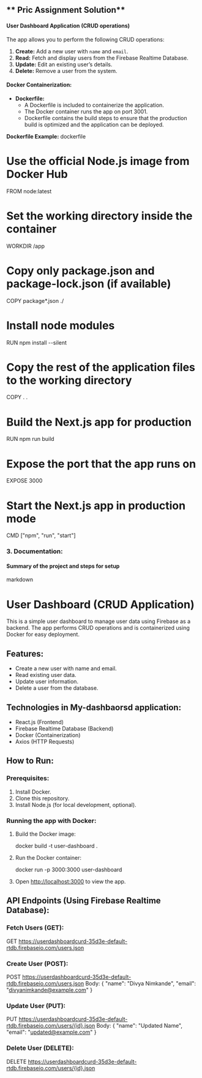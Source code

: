 ## ** Pric Assignment Solution**

#### **User Dashboard Application (CRUD operations)**

The app allows you to perform the following CRUD operations:
1. **Create:** Add a new user with `name` and `email`.
2. **Read:** Fetch and display users from the Firebase Realtime Database.
3. **Update:** Edit an existing user’s details.
4. **Delete:** Remove a user from the system.

#### **Docker Containerization:**

- **Dockerfile:** 
    - A Dockerfile is included to containerize the application.
    - The Docker container runs the app on port 3001.
    - Dockerfile contains the build steps to ensure that the production build is optimized and the application can be deployed.

**Dockerfile Example:**
dockerfile
# Use the official Node.js image from Docker Hub
FROM node:latest

# Set the working directory inside the container
WORKDIR /app

# Copy only package.json and package-lock.json (if available)
COPY package*.json ./

# Install node modules
RUN npm install --silent

# Copy the rest of the application files to the working directory
COPY . .

# Build the Next.js app for production
RUN npm run build

# Expose the port that the app runs on
EXPOSE 3000

# Start the Next.js app in production mode
CMD ["npm", "run", "start"]



### **3. Documentation:**

#### **Summary of the project and steps for setup**

markdown
# User Dashboard (CRUD Application)

This is a simple user dashboard to manage user data using Firebase as a backend. The app performs CRUD operations and is containerized using Docker for easy deployment.

## Features:
- Create a new user with name and email.
- Read existing user data.
- Update user information.
- Delete a user from the database.

## Technologies in My-dashbaorsd application:
- React.js (Frontend)
- Firebase Realtime Database (Backend)
- Docker (Containerization)
- Axios (HTTP Requests)

## How to Run:

### Prerequisites:
1. Install Docker.
2. Clone this repository.
3. Install Node.js (for local development, optional).

### Running the app with Docker:
1. Build the Docker image:
   
   docker build -t user-dashboard .
   

2. Run the Docker container:

   docker run -p 3000:3000 user-dashboard
   
3. Open [http://localhost:3000](http://localhost:3000) to view the app.

## API Endpoints (Using Firebase Realtime Database):

### Fetch Users (GET):

GET https://userdashboardcurd-35d3e-default-rtdb.firebaseio.com/users.json


### Create User (POST):

POST https://userdashboardcurd-35d3e-default-rtdb.firebaseio.com/users.json
Body: { "name": "Divya Nimkande", "email": "divyanimkande@example.com" }

### Update User (PUT):

PUT https://userdashboardcurd-35d3e-default-rtdb.firebaseio.com/users/{id}.json
Body: { "name": "Updated Name", "email": "updated@example.com" }


### Delete User (DELETE):

DELETE https://userdashboardcurd-35d3e-default-rtdb.firebaseio.com/users/{id}.json
